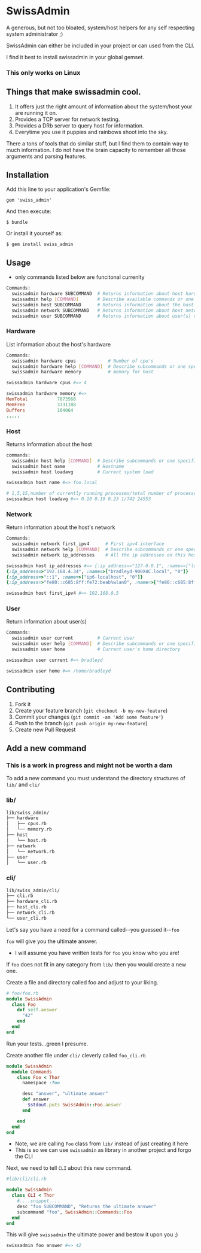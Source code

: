 # SwissAdmin

A generous, but not too bloated, system/host helpers for any self respecting system administrator ;)

SwissAdmin can either be included in your project or can used from the CLI.

I find it best to install swissadmin in your global gemset.

### This only works on Linux

## Things that make swissadmin cool.

1. It offers just the right amount of information about the system/host your are running it on.
2. Provides a TCP server for network testing. 
3. Provides a DRb server to query host for information.
4. Everytime you use it puppies and rainbows shoot into the sky.

There a tons of tools that do similar stuff, but I find them to contain way to much information.
I do not have the brain capacity to remember all those arguments and parsing features. 


## Installation

Add this line to your application's Gemfile:

    gem 'swiss_admin'

And then execute:

    $ bundle

Or install it yourself as:

    $ gem install swiss_admin

## Usage

* only commands listed below are funcitonal currenlty

```bash
Commands:
  swissadmin hardware SUBCOMMAND  # Returns information about host hardware
  swissadmin help [COMMAND]       # Describe available commands or one specific command
  swissadmin host SUBCOMMAND      # Returns information about the host
  swissadmin network SUBCOMMAND   # Returns information about host network
  swissadmin user SUBCOMMAND      # Returns information about user(s) on host
```

### Hardware 
List information about the host's hardware

```bash
Commands:
  swissadmin hardware cpus            # Number of cpu's
  swissadmin hardware help [COMMAND]  # Describe subcommands or one specific subcommand
  swissadmin hardware memory          # memory for host
```

```ruby 
swissadmin hardware cpus #=> 4
```

```ruby 
swissadmin hardware memory #=> 
MemTotal           7873568
MemFree            3731188
Buffers            164064
.....
```

### Host

Returns information about the host

```bash
commands:
  swissadmin host help [COMMAND]  # Describe subcommands or one specific subcommand
  swissadmin host name            # Hostname
  swissadmin host loadavg         # Current system load 
```

```ruby
swissadmin host name #=> foo.local
```

```ruby
# 1,5,15,number of currently running processes/total number of processes, pid
swissadmin host loadavg #=> 0.10 0.19 0.23 1/742 24553
```

### Network

Return information about the host's network 

```bash
Commands:
  swissadmin network first_ipv4      # First ipv4 interface
  swissadmin network help [COMMAND]  # Describe subcommands or one specific subcommand
  swissadmin network ip_addresses    # All the ip addresses on this host
```

```ruby 
swissadmin host ip_addresses #=> {:ip_address=>"127.0.0.1", :name=>["localhost", "0"]}
{:ip_address=>"192.168.4.34", :name=>["bradleyd-900X4C.local", "0"]}
{:ip_address=>"::1", :name=>["ip6-localhost", "0"]}
{:ip_address=>"fe80::c685:8ff:fe72:beab%wlan0", :name=>["fe80::c685:8ff:fe72:beab%wlan0", "0"]}
```

```ruby 
swissadmin host first_ipv4 #=> 192.168.0.5
```

### User

Return information about user(s)

```bash
Commands:
  swissadmin user current         # Current user
  swissadmin user help [COMMAND]  # Describe subcommands or one specific subcommand
  swissadmin user home            # Current user's home directory
```

```ruby
swissadmin user current #=> bradleyd
```

```ruby
swissadmin user home #=> /home/bradleyd
```

## Contributing

1. Fork it
2. Create your feature branch (`git checkout -b my-new-feature`)
3. Commit your changes (`git commit -am 'Add some feature'`)
4. Push to the branch (`git push origin my-new-feature`)
5. Create new Pull Request

## Add a new command
### This is a work in progress and might not be worth a dam

To add a new command you must understand the directory structures of ```lib/``` and ```cli/```

### lib/

```bash
lib/swiss_admin/
├── hardware
│   ├── cpus.rb
│   └── memory.rb
├── host
│   └── host.rb
├── network
│   └── network.rb
├── user
│   └── user.rb
```

### cli/
```bash
lib/swiss_admin/cli/
├── cli.rb
├── hardware_cli.rb
├── host_cli.rb
├── network_cli.rb
└── user_cli.rb
```

Let's say you have a need for a command called--you guessed it--```foo```

```foo``` will give you the ultimate answer.

* I will assume you have written tests for ```foo``` you know who you are!

If ```foo``` does not fit in any category from ```lib/``` then you would create a new one.  

Create a file and directory called foo and adjust to your liking.

```ruby
# foo/foo.rb
module SwissAdmin
  class Foo
    def self.answer
      "42"
    end
  end
end
```

Run your tests...green I presume.

Create another file under ```cli/``` cleverly called ```foo_cli.rb```

```ruby 
module SwissAdmin
  module Commands
    class Foo < Thor
      namespace :foo

      desc "answer", "ultimate answer"
      def answer
        $stdout.puts SwissAdmin::Foo.answer
      end

    end
  end
end
```

* Note, we are calling ```Foo``` class from ```lib/``` instead of just creating it here
* This is so we can use ```swissadmin``` as library in another project and forgo the CLI


Next, we need to tell ```CLI``` about this new command.

```ruby
#lib/cli/cli.rb

module SwissAdmin
  class CLI < Thor
    #....snippet....
    desc "foo SUBCOMMAND", "Returns the ultimate answer"
    subcommand "foo", SwissAdmin::Commands::Foo
  end
end
```

This will give ```swissadmin``` the ultimate power and bestow it upon you ;)

```ruby
swissadmin foo answer #=> 42
```
